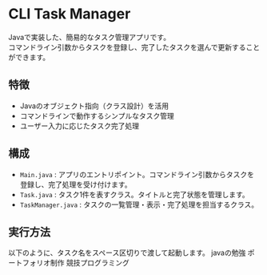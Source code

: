 # CLI Task Manager
Javaで実装した、簡易的なタスク管理アプリです。  
コマンドライン引数からタスクを登録し、完了したタスクを選んで更新することができます。

## 特徴
- Javaのオブジェクト指向（クラス設計）を活用
- コマンドラインで動作するシンプルなタスク管理
- ユーザー入力に応じたタスク完了処理


## 構成

- `Main.java` : アプリのエントリポイント。コマンドライン引数からタスクを登録し、完了処理を受け付けます。
- `Task.java` : タスク1件を表すクラス。タイトルと完了状態を管理します。
- `TaskManager.java` : タスクの一覧管理・表示・完了処理を担当するクラス。

## 実行方法

以下のように、タスク名をスペース区切りで渡して起動します。
javaの勉強 ポートフォリオ制作 競技プログラミング
